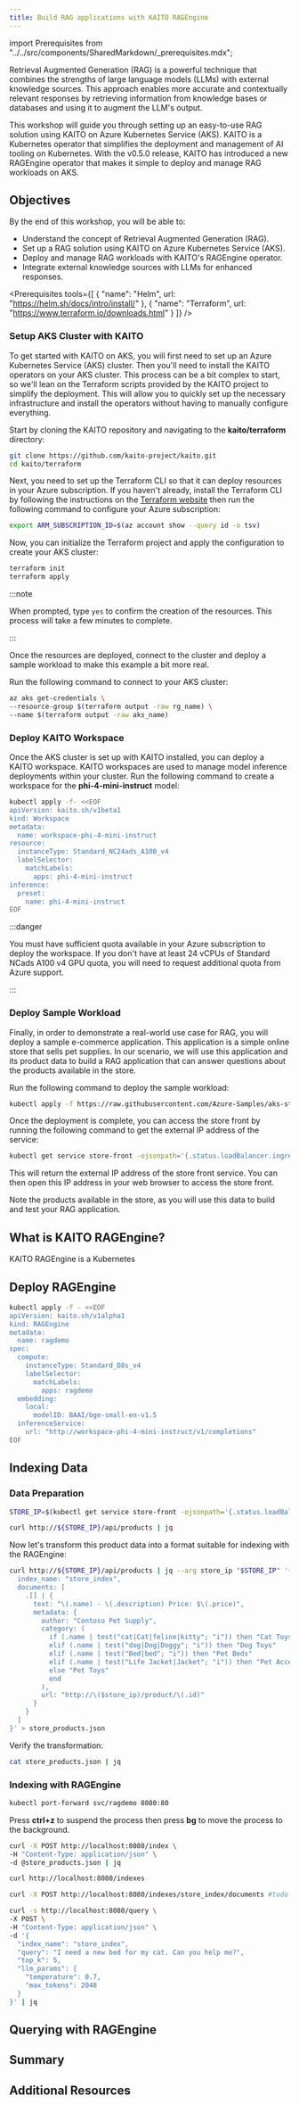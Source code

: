 ```yaml
---
title: Build RAG applications with KAITO RAGEngine
---
```


import Prerequisites from "../../src/components/SharedMarkdown/_prerequisites.mdx";

Retrieval Augmented Generation (RAG) is a powerful technique that combines the strengths of large language models (LLMs) with external knowledge sources. This approach enables more accurate and contextually relevant responses by retrieving information from knowledge bases or databases and using it to augment the LLM's output.

This workshop will guide you through setting up an easy-to-use RAG solution using KAITO on Azure Kubernetes Service (AKS). KAITO is a Kubernetes operator that simplifies the deployment and management of AI tooling on Kubernetes. With the v0.5.0 release, KAITO has introduced a new RAGEngine operator that makes it simple to deploy and manage RAG workloads on AKS.

## Objectives

By the end of this workshop, you will be able to:

- Understand the concept of Retrieval Augmented Generation (RAG).
- Set up a RAG solution using KAITO on Azure Kubernetes Service (AKS).
- Deploy and manage RAG workloads with KAITO's RAGEngine operator.
- Integrate external knowledge sources with LLMs for enhanced responses.

<Prerequisites tools={[
  {
    "name": "Helm",
    url: "https://helm.sh/docs/intro/install/"
  },
  {
    "name": "Terraform",
    url: "https://www.terraform.io/downloads.html"
  }
]}
/>

### Setup AKS Cluster with KAITO

To get started with KAITO on AKS, you will first need to set up an Azure Kubernetes Service (AKS) cluster. Then you'll need to install the KAITO operators on your AKS cluster. This process can be a bit complex to start, so we'll lean on the Terraform scripts provided by the KAITO project to simplify the deployment. This will allow you to quickly set up the necessary infrastructure and install the operators without having to manually configure everything.

Start by cloning the KAITO repository and navigating to the **kaito/terraform** directory:

```bash
git clone https://github.com/kaito-project/kaito.git
cd kaito/terraform
```

Next, you need to set up the Terraform CLI so that it can deploy resources in your Azure subscription. If you haven't already, install the Terraform CLI by following the instructions on the [Terraform website](https://www.terraform.io/downloads.html) then run the following command to configure your Azure subscription:

```bash
export ARM_SUBSCRIPTION_ID=$(az account show --query id -o tsv)
```

Now, you can initialize the Terraform project and apply the configuration to create your AKS cluster:

```bash
terraform init
terraform apply
```

:::note

When prompted, type `yes` to confirm the creation of the resources. This process will take a few minutes to complete.

:::

Once the resources are deployed, connect to the cluster and deploy a sample workload to make this example a bit more real.

Run the following command to connect to your AKS cluster:

```bash
az aks get-credentials \
--resource-group $(terraform output -raw rg_name) \
--name $(terraform output -raw aks_name)
```

### Deploy KAITO Workspace

Once the AKS cluster is set up with KAITO installed, you can deploy a KAITO workspace. KAITO workspaces are used to manage model inference deployments within your cluster. Run the following command to create a workspace for the **phi-4-mini-instruct** model:

```bash
kubectl apply -f- <<EOF
apiVersion: kaito.sh/v1beta1
kind: Workspace
metadata:
  name: workspace-phi-4-mini-instruct
resource:
  instanceType: Standard_NC24ads_A100_v4
  labelSelector:
    matchLabels:
      apps: phi-4-mini-instruct
inference:
  preset:
    name: phi-4-mini-instruct
EOF
```

:::danger

You must have sufficient quota available in your Azure subscription to deploy the workspace. If you don't have at least 24 vCPUs of Standard NCads A100 v4 GPU quota, you will need to request additional quota from Azure support.

:::

### Deploy Sample Workload

Finally, in order to demonstrate a real-world use case for RAG, you will deploy a sample e-commerce application. This application is a simple online store that sells pet supplies. In our scenario, we will use this application and its product data to build a RAG application that can answer questions about the products available in the store.

Run the following command to deploy the sample workload:

```bash
kubectl apply -f https://raw.githubusercontent.com/Azure-Samples/aks-store-demo/refs/heads/main/aks-store-quickstart.yaml
```

Once the deployment is complete, you can access the store front by running the following command to get the external IP address of the service:

```bash
kubectl get service store-front -ojsonpath='{.status.loadBalancer.ingress[0].ip}'
```

This will return the external IP address of the store front service. You can then open this IP address in your web browser to access the store front.

Note the products available in the store, as you will use this data to build and test your RAG application.

## What is KAITO RAGEngine?

KAITO RAGEngine is a Kubernetes

## Deploy RAGEngine

```bash
kubectl apply -f - <<EOF
apiVersion: kaito.sh/v1alpha1
kind: RAGEngine
metadata:
  name: ragdemo
spec:
  compute:
    instanceType: Standard_D8s_v4
    labelSelector:
      matchLabels:
        apps: ragdemo
  embedding:
    local:
      modelID: BAAI/bge-small-en-v1.5
  inferenceService:  
    url: "http://workspace-phi-4-mini-instruct/v1/completions"
EOF
```

## Indexing Data

### Data Preparation

```bash
STORE_IP=$(kubectl get service store-front -ojsonpath='{.status.loadBalancer.ingress[0].ip}')
```

```bash
curl http://${STORE_IP}/api/products | jq
```

Now let's transform this product data into a format suitable for indexing with the RAGEngine:

```bash
curl http://${STORE_IP}/api/products | jq --arg store_ip "$STORE_IP" '{
  index_name: "store_index",
  documents: [
    .[] | {
      text: "\(.name) - \(.description) Price: $\(.price)",
      metadata: {
        author: "Contoso Pet Supply",
        category: (
          if (.name | test("cat|Cat|feline|kitty"; "i")) then "Cat Toys"
          elif (.name | test("dog|Dog|Doggy"; "i")) then "Dog Toys"
          elif (.name | test("Bed|bed"; "i")) then "Pet Beds"
          elif (.name | test("Life Jacket|Jacket"; "i")) then "Pet Accessories"
          else "Pet Toys"
          end
        ),
        url: "http://\($store_ip)/product/\(.id)"
      }
    }
  ]
}' > store_products.json
```

Verify the transformation:

```bash
cat store_products.json | jq
```

### Indexing with RAGEngine

```bash
kubectl port-forward svc/ragdemo 8080:80
```

Press **ctrl+z** to suspend the process then press **bg** to move the process to the background.

```bash
curl -X POST http://localhost:8080/index \
-H "Content-Type: application/json" \
-d @store_products.json | jq
```

```bash
curl http://localhost:8080/indexes
```


```bash
curl -X POST http://localhost:8080/indexes/store_index/documents #todo this is not working
```

```bash
curl -s http://localhost:8080/query \
-X POST \
-H "Content-Type: application/json" \
-d '{
  "index_name": "store_index",
  "query": "I need a new bed for my cat. Can you help me?",
  "top_k": 5,
  "llm_params": {
    "temperature": 0.7,
    "max_tokens": 2048
  }
}' | jq
```

## Querying with RAGEngine

## Summary

## Additional Resources
